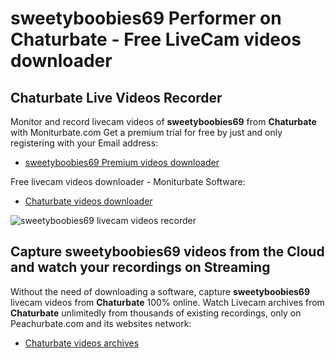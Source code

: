 # sweetyboobies69 Performer on Chaturbate - Free LiveCam videos downloader

## Chaturbate Live Videos Recorder

Monitor and record livecam videos of **sweetyboobies69** from **Chaturbate** with Moniturbate.com
Get a premium trial for free by just and only registering with your Email address:
* [sweetyboobies69 Premium videos downloader](https://moniturbate.com/request-demo-licence-key.html)

Free livecam videos downloader - Moniturbate Software:
* [Chaturbate videos downloader](https://moniturbate.com/moniturbate-download-software.html)

![sweetyboobies69 livecam videos recorder](https://peachurnet.com/templates/moniturbate-software.png)


## Capture sweetyboobies69 videos from the Cloud and watch your recordings on Streaming

Without the need of downloading a software, capture **sweetyboobies69** livecam videos from **Chaturbate** 100% online.
Watch Livecam archives from **Chaturbate** unlimitedly from thousands of existing recordings, only on Peachurbate.com and its websites network:
* [Chaturbate videos archives](https://peachurnet.com/)